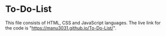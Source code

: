# To-Do-List
This file consists of HTML, CSS and JavaScript languages. The live link for the code is "https://manu3031.github.io/To-Do-List/".
